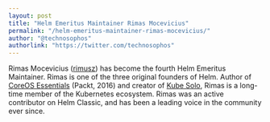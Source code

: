 ```yaml
---
layout: post
title: "Helm Emeritus Maintainer Rimas Mocevicius"
permalink: "/helm-emeritus-maintainer-rimas-mocevicius/"
author: "@technosophos"
authorlink: "https://twitter.com/technosophos"
---
```


Rimas Mocevicius ([rimusz](https://github.com/rimusz)) has become the fourth Helm Emeritus Maintainer. Rimas is one of the three original founders of Helm. Author of [CoreOS Essentials](https://rimusz.net/coreos-essential-book/) (Packt, 2016) and creator of [Kube Solo](https://github.com/TheNewNormal/kube-solo-osx), Rimas is a long-time member of the Kubernetes ecosystem. Rimas was an active contributor on Helm Classic, and has been a leading voice in the community ever since.
